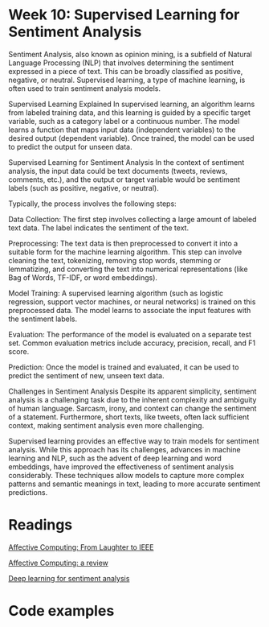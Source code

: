 # Week 10: Supervised Learning for Sentiment Analysis
Sentiment Analysis, also known as opinion mining, is a subfield of Natural Language Processing (NLP) that involves determining the sentiment expressed in a piece of text. This can be broadly classified as positive, negative, or neutral. Supervised learning, a type of machine learning, is often used to train sentiment analysis models.

Supervised Learning Explained
In supervised learning, an algorithm learns from labeled training data, and this learning is guided by a specific target variable, such as a category label or a continuous number. The model learns a function that maps input data (independent variables) to the desired output (dependent variable). Once trained, the model can be used to predict the output for unseen data.

Supervised Learning for Sentiment Analysis
In the context of sentiment analysis, the input data could be text documents (tweets, reviews, comments, etc.), and the output or target variable would be sentiment labels (such as positive, negative, or neutral).

Typically, the process involves the following steps:

Data Collection: The first step involves collecting a large amount of labeled text data. The label indicates the sentiment of the text.

Preprocessing: The text data is then preprocessed to convert it into a suitable form for the machine learning algorithm. This step can involve cleaning the text, tokenizing, removing stop words, stemming or lemmatizing, and converting the text into numerical representations (like Bag of Words, TF-IDF, or word embeddings).

Model Training: A supervised learning algorithm (such as logistic regression, support vector machines, or neural networks) is trained on this preprocessed data. The model learns to associate the input features with the sentiment labels.

Evaluation: The performance of the model is evaluated on a separate test set. Common evaluation metrics include accuracy, precision, recall, and F1 score.

Prediction: Once the model is trained and evaluated, it can be used to predict the sentiment of new, unseen text data.

Challenges in Sentiment Analysis
Despite its apparent simplicity, sentiment analysis is a challenging task due to the inherent complexity and ambiguity of human language. Sarcasm, irony, and context can change the sentiment of a statement. Furthermore, short texts, like tweets, often lack sufficient context, making sentiment analysis even more challenging.

Supervised learning provides an effective way to train models for sentiment analysis. While this approach has its challenges, advances in machine learning and NLP, such as the advent of deep learning and word embeddings, have improved the effectiveness of sentiment analysis considerably. These techniques allow models to capture more complex patterns and semantic meanings in text, leading to more accurate sentiment predictions.

# Readings

[Affective Computing: From Laughter to IEEE](https://ieeexplore.ieee.org/stamp/stamp.jsp?tp=&arnumber=5565330)

[Affective Computing: a review ](http://www.nlpr.ia.ac.cn/2005papers/gjhy/gh91.pdf)

[Deep learning for sentiment analysis](https://wires.onlinelibrary.wiley.com/doi/am-pdf/10.1002/widm.1253)

# Code examples
